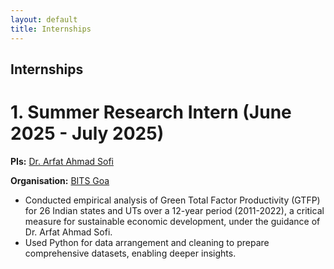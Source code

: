 ```yaml
---
layout: default
title: Internships
---
```

## Internships

# 1. Summer Research Intern (June 2025 - July 2025)  
**PIs:** [Dr. Arfat Ahmad Sofi](https://www.bits-pilani.ac.in/goa/arfat-ahmad-sofi/)

**Organisation:** [BITS Goa](https://www.bits-pilani.ac.in/goa/)

- Conducted empirical analysis of Green Total Factor Productivity (GTFP) for 26 Indian states and UTs over a 12-year period (2011-2022), a critical measure for sustainable economic development, under the guidance of Dr. Arfat Ahmad Sofi.
- Used Python for data arrangement and cleaning to prepare comprehensive datasets, enabling deeper insights.
